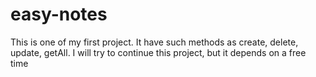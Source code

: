 # easy-notes
This is one of my first project.
It have such methods as create, delete, update, getAll. 
I will try to continue this project, but it depends on a free time
